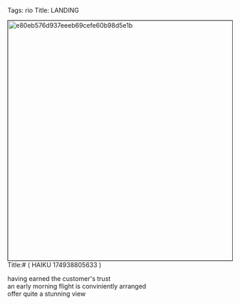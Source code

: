 Tags: rio
Title: LANDING
  
<p><img src="https://objects.hbvu.su/blotpix/2013/01/12.jpeg" width=540 height=540 alt="e80eb576d937eeeb69cefe60b98d5e1b" border=1>
Title:# ( HAIKU 174938805633 )  
  
having earned the customer's trust  
an early morning flight is conviniently arranged  
offer quite a stunning view 

